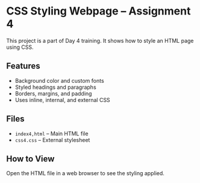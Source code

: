# CSS Styling Webpage – Assignment 4

This project is a part of Day 4 training. It shows how to style an HTML page using CSS.

## Features
- Background color and custom fonts
- Styled headings and paragraphs
- Borders, margins, and padding
- Uses inline, internal, and external CSS

## Files
- `index4,html` – Main HTML file
- `css4.css` – External stylesheet

## How to View
Open the HTML file in a web browser to see the styling applied.
